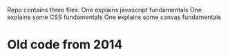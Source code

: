 Repo contains three files:
One explains javascript fundamentals
One explains some CSS fundamentals
One explains some canvas fundamentals

# Old code from 2014

